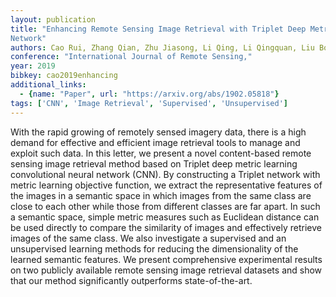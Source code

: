 ```yaml
---
layout: publication
title: "Enhancing Remote Sensing Image Retrieval with Triplet Deep Metric Learning
Network"
authors: Cao Rui, Zhang Qian, Zhu Jiasong, Li Qing, Li Qingquan, Liu Bozhi, Qiu Guoping
conference: "International Journal of Remote Sensing,"
year: 2019
bibkey: cao2019enhancing
additional_links:
  - {name: "Paper", url: "https://arxiv.org/abs/1902.05818"}
tags: ['CNN', 'Image Retrieval', 'Supervised', 'Unsupervised']
---
```

With the rapid growing of remotely sensed imagery data, there is a high demand
for effective and efficient image retrieval tools to manage and exploit such
data. In this letter, we present a novel content-based remote sensing image
retrieval method based on Triplet deep metric learning convolutional neural
network (CNN). By constructing a Triplet network with metric learning objective
function, we extract the representative features of the images in a semantic
space in which images from the same class are close to each other while those
from different classes are far apart. In such a semantic space, simple metric
measures such as Euclidean distance can be used directly to compare the
similarity of images and effectively retrieve images of the same class. We also
investigate a supervised and an unsupervised learning methods for reducing the
dimensionality of the learned semantic features. We present comprehensive
experimental results on two publicly available remote sensing image retrieval
datasets and show that our method significantly outperforms state-of-the-art.

